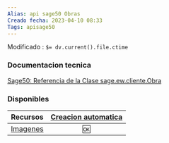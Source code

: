 ```yaml
---
Alias: api sage50 Obras
Creado fecha: 2023-04-10 08:33
Tags: apisage50
---
```

   
Modificado : `$= dv.current().file.ctime`   
   
### Documentacion tecnica   
[Sage50: Referencia de la Clase sage.ew.cliente.Obra](http://descargas.sage.es/Sage50/Documentacion_html/html/df/df3/classsage_1_1ew_1_1cliente_1_1_obra.html)   
   
### Disponibles   
|Recursos 	|   **[Creacion automatica](../../pySage50e/notas%20varias/Creacion%20automatica.md)**   	|    
|:--------------	|:--------------------------:	|   
|[Imagenes](../../pySage50e/Tablas/relacionadas/Imagenes.md)|🆗|